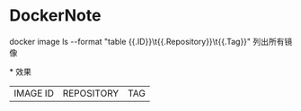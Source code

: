 # DockerNote
<p>docker image ls --format "table {{.ID}}\t{{.Repository}}\t{{.Tag}}"  列出所有镜像<p/>
* 效果
<table>
  <tr>
      <td>IMAGE ID</td><td>REPOSITORY </td><td>TAG</td>
  </tr>
</table>
